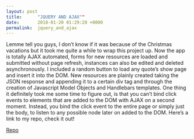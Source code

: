```yaml
---
layout: post
title:      "JQUERY AND AJAX""
date:       2018-01-20 01:29:20 +0000
permalink:  jquery_and_ajax
---
```



Lemme tell you guys, I don’t know if it was because of the Christmas vacations but it took me quite a while to wrap this project up.
Now the app is totally AJAX automated, forms for new resources are loaded and submitted without page refresh, instances can also be edited and deleted asynchronously.
I included a random button to load any quote’s show page and insert it into the DOM.
New resources are plainly created taking the JSON response and appending it to a certain div tag and through the creation of Javascript Model Objects and Handlebars templates.
One thing it definitely took me some time to figure out, is that you can’t bind click events to elements that are added to the DOM with AJAX on a second moment. Instead, you bind the click event to the entire page or simply just the body, to listen to any possible node later on added to the DOM.
Here’s a link to my repo, check it out!

[Repo](https://github.com/gnappo1/TheoremsCheck/)



